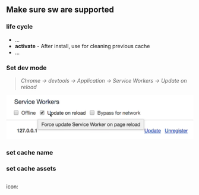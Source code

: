 ## Make sure sw are supported

### life cycle

- ...
- **activate** - After install, use for cleaning previous cache
- ...

### Set dev mode

> _Chrome -> devtools -> Application -> Service Workers -> Update on reload_

![](./doc/assets/update-on-reload.png)

### set cache name

### set cache assets

```ts

```

icon: [](https://www.flaticon.com/free-icon/gear_889741?related_id=889741&origin=pack)
